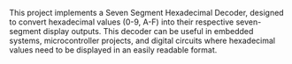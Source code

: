 This project implements a Seven Segment Hexadecimal Decoder, designed to convert hexadecimal values (0-9, A-F) into their respective seven-segment display outputs. This decoder can be useful in embedded systems, microcontroller projects, and digital circuits where hexadecimal values need to be displayed in an easily readable format.
